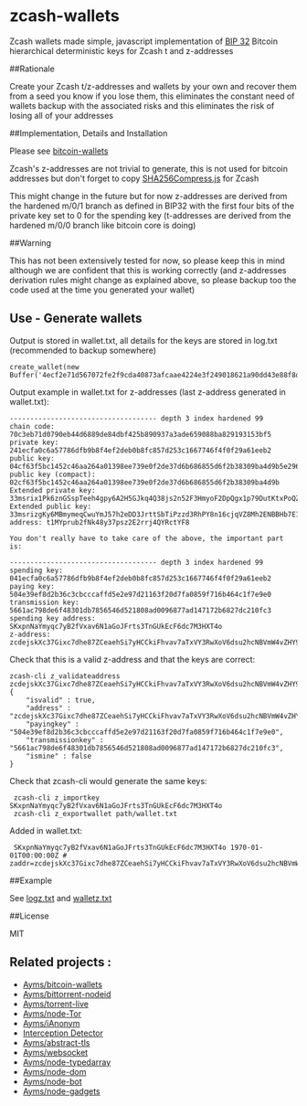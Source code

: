 zcash-wallets
===

Zcash wallets made simple, javascript implementation of [BIP 32](https://github.com/bitcoin/bips/blob/master/bip-0032.mediawiki) Bitcoin hierarchical deterministic keys for Zcash t and z-addresses

##Rationale

Create your Zcash t/z-addresses and wallets by your own and recover them from a seed you know if you lose them, this eliminates the constant need of wallets backup with the associated risks and this eliminates the risk of losing all of your addresses

##Implementation, Details and Installation

Please see [bitcoin-wallets](https://github.com/Ayms/bitcoin-wallets)

Zcash's z-addresses are not trivial to generate, this is not used for bitcoin addresses but don't forget to copy [SHA256Compress.js](https://github.com/Ayms/bitcoin-wallets/tree/master/tests/SHA256Compress.js) for Zcash

This might change in the future but for now z-addresses are derived from the hardened m/0/1 branch as defined in BIP32 with the first four bits of the private key set to 0 for the spending key (t-addresses are derived from the hardened m/0/0 branch like bitcoin core is doing)

##Warning

This has not been extensively tested for now, so please keep this in mind although we are confident that this is working correctly (and z-addresses derivation rules might change as explained above, so please backup too the code used at the time you generated your wallet) 

## Use - Generate wallets
	
Output is stored in wallet.txt, all details for the keys are stored in log.txt (recommended to backup somewhere)

	create_wallet(new Buffer('4ecf2e71d567072fe2f9cda40873afcaae4224e3f249018621a90dd43e88f8de','hex'),null,null,'zcash');
	
Output example in wallet.txt for z-addresses (last z-address generated in wallet.txt):

	------------------------------------ depth 3 index hardened 99
	chain code: 70c3eb71d0790eb44d6889de84dbf425b890937a3ade659088ba829193153bf5
	private key: 241ecfa0c6a57786dfb9b8f4ef2deb0b8fc857d253c1667746f4f0f29a61eeb2
	public key: 04cf63f5bc1452c46aa264a01398ee739e0f2de37d6b686855d6f2b38309ba4d9b5e2960f6a2e05cbdc41b17abe88da0236cacac918f4f6cf10f1f7b2acd7b5954
	public key (compact): 02cf63f5bc1452c46aa264a01398ee739e0f2de37d6b686855d6f2b38309ba4d9b
	Extended private key: 33msrix1Pk6znGSspTeeh4gpy6A2H5GJkq4Q38js2n52F3HmyoF2DpQgx1p79DutKtxPoQZMgVZs9VZwZoxZhMmCnhu8iP6fpREPS9bGinkj9EQ3ybz
	Extended public key: 33msrizgKy6MBmymeqCwuYmJ57h2eDD3JrttSbTiPzzd3RhPY8n16cjqVZ8Mh2ENBBHb7E1C7DqQKUxJnBfEAXyLkj1R9EpkQuSfmGzAThatRZWT1a7
	address: t1MYprub2fNk48y37psz2E2rrj4QYRctYF8
	
	You don't really have to take care of the above, the important part is:

	------------------------------------ depth 3 index hardened 99
	spending key: 041ecfa0c6a57786dfb9b8f4ef2deb0b8fc857d253c1667746f4f0f29a61eeb2
	paying key: 504e39ef8d2b36c3cbcccaffd5e2e97d21163f20d7fa0859f716b464c1f7e9e0
	transmission key: 5661ac798de6f48301db7856546d521808ad0096877ad147172b6827dc210fc3
	spending key address: SKxpnNaYmyqc7yB2fVxav6N1aGoJFrts3TnGUkEcF6dc7M3HXT4o
	z-address: zcdejskXc37Gixc7dhe87ZCeaehSi7yHCCkiFhvav7aTxVY3RwXoV6dsu2hcNBVmW4vZHY9uWwCA4DrddwbjqFpMrguQoDW

Check that this is a valid z-address and that the keys are correct:
	
	zcash-cli z_validateaddress  zcdejskXc37Gixc7dhe87ZCeaehSi7yHCCkiFhvav7aTxVY3RwXoV6dsu2hcNBVmW4vZHY9uWwCA4DrddwbjqFpMrguQoDW
	{
		"isvalid" : true,
		"address" : "zcdejskXc37Gixc7dhe87ZCeaehSi7yHCCkiFhvav7aTxVY3RwXoV6dsu2hcNBVmW4vZHY9uWwCA4DrddwbjqFpMrguQoDW",
		"payingkey" : "504e39ef8d2b36c3cbcccaffd5e2e97d21163f20d7fa0859f716b464c1f7e9e0",
		"transmissionkey" : "5661ac798de6f48301db7856546d521808ad0096877ad147172b6827dc210fc3",
		"ismine" : false
	}

Check that zcash-cli would generate the same keys:
	
	 zcash-cli z_importkey SKxpnNaYmyqc7yB2fVxav6N1aGoJFrts3TnGUkEcF6dc7M3HXT4o
	 zcash-cli z_exportwallet path/wallet.txt
	 
Added in wallet.txt:
	 
	 SKxpnNaYmyqc7yB2fVxav6N1aGoJFrts3TnGUkEcF6dc7M3HXT4o 1970-01-01T00:00:00Z # zaddr=zcdejskXc37Gixc7dhe87ZCeaehSi7yHCCkiFhvav7aTxVY3RwXoV6dsu2hcNBVmW4vZHY9uWwCA4DrddwbjqFpMrguQoDW
	
##Example

See [logz.txt](https://github.com/Ayms/bitcoin-wallets/tree/master/tests/logz.txt) and [walletz.txt](https://github.com/Ayms/bitcoin-wallets/tree/master/tests/walletz.txt)

##License

MIT

## Related projects :

* [Ayms/bitcoin-wallets](https://github.com/Ayms/bitcoin-wallets)
* [Ayms/bittorrent-nodeid](https://github.com/Ayms/bittorrent-nodeid)
* [Ayms/torrent-live](https://github.com/Ayms/torrent-live)
* [Ayms/node-Tor](https://github.com/Ayms/node-Tor)
* [Ayms/iAnonym](https://github.com/Ayms/iAnonym)
* [Interception Detector](http://www.ianonym.com/intercept.html)
* [Ayms/abstract-tls](https://github.com/Ayms/abstract-tls)
* [Ayms/websocket](https://github.com/Ayms/websocket)
* [Ayms/node-typedarray](https://github.com/Ayms/node-typedarray)
* [Ayms/node-dom](https://github.com/Ayms/node-dom)
* [Ayms/node-bot](https://github.com/Ayms/node-bot)
* [Ayms/node-gadgets](https://github.com/Ayms/node-gadgets)
